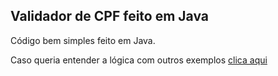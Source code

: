 <h2> Validador de CPF feito em Java </h2>

Código bem simples feito em Java.

Caso queria entender a lógica com outros exemplos [clica aqui](https://dicasdeprogramacao.com.br/algoritmo-para-validar-cpf/)